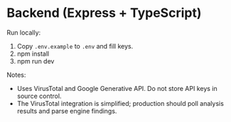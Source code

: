# Backend (Express + TypeScript)

Run locally:

1. Copy `.env.example` to `.env` and fill keys.
2. npm install
3. npm run dev

Notes:
- Uses VirusTotal and Google Generative API. Do not store API keys in source control.
- The VirusTotal integration is simplified; production should poll analysis results and parse engine findings.
